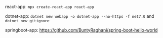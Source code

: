 react-app: `npx create-react-app react-app`

dotnet-app: `dotnet new webapp -o dotnet-app --no-https -f net7.0` and `dotnet new gitignore`

springboot-app: https://github.com/BuntyRaghani/spring-boot-hello-world